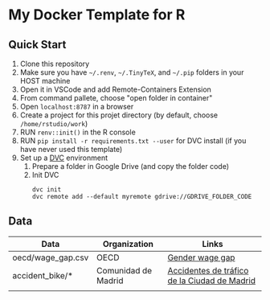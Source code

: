 # My Docker Template for R

## Quick Start
1. Clone this repository
1. Make sure you have `~/.renv`, `~/.TinyTeX`, and `~/.pip` folders in your HOST machine
1. Open it in VSCode and add Remote-Containers Extension
1. From command pallete, choose "open folder in container"
1. Open `localhost:8787` in a browser
1. Create a project for this projet directory (by default, choose `/home/rstudio/work`)
1. RUN `renv::init()` in the R console
1. RUN `pip install -r requirements.txt --user` for DVC install (if you have never used this template)
1. Set up a [DVC](https://dvc.org/) environment
    1. Prepare a folder in Google Drive (and copy the folder code)
    1. Init DVC
        ```{bash}
        dvc init
        dvc remote add --default myremote gdrive://GDRIVE_FOLDER_CODE
        ```



## Data

| Data              | Organization | Links                                                                  |
|-------------------|--------------|------------------------------------------------------------------------|
| oecd/wage_gap.csv | OECD         | [Gender wage gap](https://data.oecd.org/earnwage/gender-wage-gap.htm ) |
| accident_bike/*   | Comunidad de Madrid | [Accidentes de tráfico de la Ciudad de Madrid](https://datos.madrid.es/portal/site/egob/menuitem.c05c1f754a33a9fbe4b2e4b284f1a5a0/?vgnextoid=7c2843010d9c3610VgnVCM2000001f4a900aRCRD&vgnextchannel=374512b9ace9f310VgnVCM100000171f5a0aRCRD&vgnextfmt=default)                                                                        |
|                   |              |                                                                        |